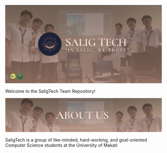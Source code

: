 ![SaligTech](https://github.com/salig-dev/.github/blob/main/Frame%2092.png)

Welcome to the SaligTech Team Repository!

![SaligTech](https://github.com/salig-dev/.github/blob/main/Frame%2093.png)

SaligTech is a group of like-minded, hard-working, and goal-oriented Computer Science students at the University of Makati
